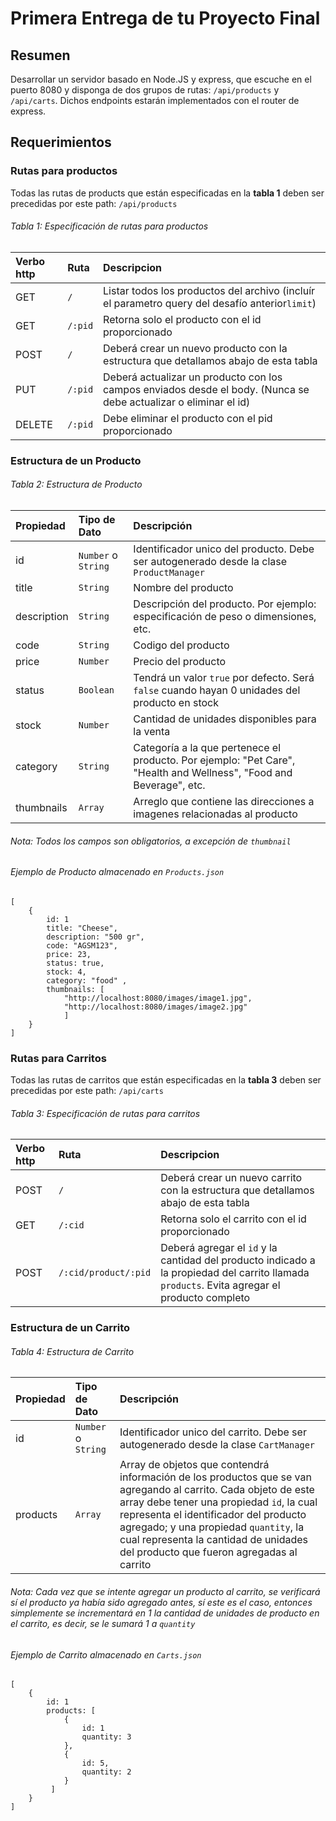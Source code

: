 # Primera Entrega de tu Proyecto Final

## Resumen

Desarrollar un servidor basado en Node.JS y express, que escuche en el puerto 8080 y disponga de dos grupos de rutas: `/api/products` y `/api/carts`. Dichos endpoints estarán implementados con el router de express.

## Requerimientos

### Rutas para productos

Todas las rutas de products que están especificadas en la **tabla 1** deben ser precedidas por este path: `/api/products`

###### Tabla 1: Especificación de rutas para productos

| Verbo http | Ruta    | Descripcion                                                                                                      |
| :--------- | :------ | :--------------------------------------------------------------------------------------------------------------- |
| GET        | `/`     | Listar todos los productos del archivo (incluír el parametro query del desafío anterior`limit`)                  |
| GET        | `/:pid` | Retorna solo el producto con el id proporcionado                                                                 |
| POST       | `/`     | Deberá crear un nuevo producto con la estructura que detallamos abajo de esta tabla                              |
| PUT        | `/:pid` | Deberá actualizar un producto con los campos enviados desde el body. (Nunca se debe actualizar o eliminar el id) |
| DELETE     | `/:pid` | Debe eliminar el producto con el pid proporcionado                                                               |

### Estructura de un Producto

###### Tabla 2: Estructura de Producto

| Propiedad   | Tipo de Dato        | Descripción                                                                                                         |
| :---------- | :------------------ | :------------------------------------------------------------------------------------------------------------------ |
| id          | `Number` o `String` | Identificador unico del producto. Debe ser autogenerado desde la clase `ProductManager`                             |
| title       | `String`            | Nombre del producto                                                                                                 |
| description | `String`            | Descripción del producto. Por ejemplo: especificación de peso o dimensiones, etc.                                   |
| code        | `String`            | Codigo del producto                                                                                                 |
| price       | `Number`            | Precio del producto                                                                                                 |
| status      | `Boolean`           | Tendrá un valor `true` por defecto. Será `false` cuando hayan 0 unidades del producto en stock                      |
| stock       | `Number`            | Cantidad de unidades disponibles para la venta                                                                      |
| category    | `String`            | Categoría a la que pertenece el producto. Por ejemplo: "Pet Care", "Health and Wellness", "Food and Beverage", etc. |
| thumbnails  | `Array`             | Arreglo que contiene las direcciones a imagenes relacionadas al producto                                            |

###### Nota: Todos los campos son obligatorios, a excepción de `thumbnail`

###### Ejemplo de Producto almacenado en `Products.json`

```
[
    {
        id: 1
        title: "Cheese",
        description: "500 gr",
        code: "AGSM123",
        price: 23,
        status: true,
        stock: 4,
        category: "food" ,
        thumbnails: [
            "http://localhost:8080/images/image1.jpg",
            "http://localhost:8080/images/image2.jpg"
            ]
    }
]
```

### Rutas para Carritos

Todas las rutas de carritos que están especificadas en la **tabla 3** deben ser precedidas por este path: `/api/carts`

###### Tabla 3: Especificación de rutas para carritos

| Verbo http | Ruta                 | Descripcion                                                                                                                                  |
| :--------- | :------------------- | :------------------------------------------------------------------------------------------------------------------------------------------- |
| POST       | `/`                  | Deberá crear un nuevo carrito con la estructura que detallamos abajo de esta tabla                                                           |
| GET        | `/:cid`              | Retorna solo el carrito con el id proporcionado                                                                                              |
| POST       | `/:cid/product/:pid` | Deberá agregar el `id` y la cantidad del producto indicado a la propiedad del carrito llamada `products`. Evita agregar el producto completo |

### Estructura de un Carrito

###### Tabla 4: Estructura de Carrito

| Propiedad | Tipo de Dato        | Descripción                                                                                                                                                                                                                                                                                                                          |
| :-------- | :------------------ | :----------------------------------------------------------------------------------------------------------------------------------------------------------------------------------------------------------------------------------------------------------------------------------------------------------------------------------- |
| id        | `Number` o `String` | Identificador unico del carrito. Debe ser autogenerado desde la clase `CartManager`                                                                                                                                                                                                                                                  |
| products  | `Array`             | Array de objetos que contendrá información de los productos que se van agregando al carrito. Cada objeto de este array debe tener una propiedad `id`, la cual representa el identificador del producto agregado; y una propiedad `quantity`, la cual representa la cantidad de unidades del producto que fueron agregadas al carrito |

###### Nota: Cada vez que se intente agregar un producto al carrito, se verificará sí el producto ya había sido agregado antes, sí este es el caso, entonces simplemente se incrementará en 1 la cantidad de unidades de producto en el carrito, es decir, se le sumará 1 a `quantity`

###### Ejemplo de Carrito almacenado en `Carts.json`

```
[
    {
        id: 1
        products: [
            {
                id: 1
                quantity: 3
            },
            {
                id: 5,
                quantity: 2
            }
         ]
    }
]
```
